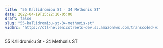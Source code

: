 ```yaml
---
title: "55 Kallidromiou St - 34 Methonis ST"
date: 2022-04-19T15:22:10-05:00
draft: false
slug: "55-kallidromiou-st-34-methonis-st"
vidSrc: "https://ctl-hellenicstreets-dev.s3.amazonaws.com/transcoded-videos/55%20Kallidromiou%20St%20-%2034%20Methonis%20ST.mp4"
---
```


55 Kallidromiou St - 34 Methonis ST
